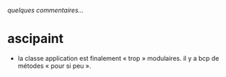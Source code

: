 _quelques commentaires…_

# ascipaint

- la classe application est finalement « trop » modulaires. il y a bcp de
  métodes « pour si peu ». 


